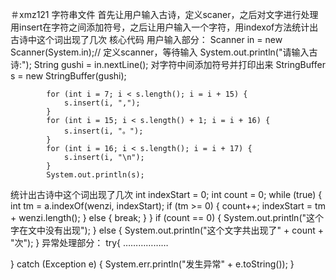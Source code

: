 ＃xmz121               字符串文件
首先让用户输入古诗，定义scaner，之后对文字进行处理用insert在字符之间添加符号，之后让用户输入一个字符，用indexof方法统计出古诗中这个词出现了几次
核心代码
用户输入部分：
Scanner in = new Scanner(System.in);// 定义scanner，等待输入
			System.out.println("请输入古诗:");
			String gushi = in.nextLine();
对字符中间添加符号并打印出来
StringBuffer s = new StringBuffer(gushi);

			for (int i = 7; i < s.length(); i = i + 15) {
				s.insert(i, ",");
			}
			for (int i = 15; i < s.length() + 1; i = i + 16) {
				s.insert(i, "。");
			}
			for (int i = 16; i < s.length(); i = i + 17) {
				s.insert(i, "\n");
			}
			System.out.println(s);
 统计出古诗中这个词出现了几次
 int indexStart = 0;
			int count = 0;
			while (true) {
				int tm = a.indexOf(wenzi, indexStart);
				if (tm >= 0) {
					count++;
					indexStart = tm + wenzi.length();
				} else {
					break;
				}
			}
			if (count == 0) {
				System.out.println("这个字在文中没有出现");
			} else {
				System.out.println("这个文字共出现了" + count + "次");
			}
 异常处理部分：
 try{
 ………………
 
 }
 catch (Exception e) {
			System.err.println("发生异常" + e.toString());
		}
 
 
